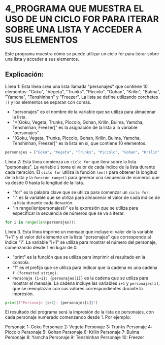 # 4_PROGRAMA QUE MUESTRA EL USO DE UN CICLO FOR PARA ITERAR SOBRE UNA LISTA Y ACCEDER A SUS ELEMENTOS
Este programa muestra cómo se puede utilizar un ciclo for para iterar sobre una lista y acceder a sus elementos.
## Explicación: 
Línea 1: Esta línea crea una lista llamada "personajes" que contiene 10 elementos: "Goku", "Vegeta", "Trunks", "Piccolo", "Gohan", "Krilin", "Bulma", "Yamcha", "Tenshinhan" y "Freezer". La lista se define utilizando corchetes `[]` y los elementos se separan con comas.
- "personajes" es el nombre de la variable que se utiliza para almacenar la lista.
- "=[Goku, Vegeta, Trunks, Piccolo, Gohan, Krilin, Bulma, Yamcha, Tenshinhan, Freezer]" es la asignación de la lista a la variable "personajes".
- "[Goku, Vegeta, Trunks, Piccolo, Gohan, Krilin, Bulma, Yamcha, Tenshinhan, Freezer]" es la lista en sí, que contiene 10 elementos.

```python
personajes = ["Goku", "Vegeta", "Trunks", "Piccolo", "Gohan", "Krilin", "Bulma", "Yamcha", "Tenshinhan", "Freezer"]
```

Línea 2: Esta línea comienza un `ciclo for` que itera sobre la lista "personajes". La variable `i` toma el valor de cada índice de la lista durante cada iteración. El `ciclo for` utiliza la función `len()` para obtener la longitud de la lista y la `función range()` para generar una secuencia de números que va desde 0 hasta la longitud de la lista.
- "for" es la palabra clave que se utiliza para comenzar un `ciclo for`.
- "i" es la variable que se utiliza para almacenar el valor de cada índice de la lista durante cada iteración.
- "in range(len(personajes))" es la expresión que se utiliza para especificar la secuencia de números que se va a iterar.
  
```python
for i in range(len(personajes)):
```

Línea 3. Esta línea imprime un mensaje que incluye el valor de la variable "i+1" y el valor del elemento en la lista "personajes" que corresponde al índice "i". La variable "i+1" se utiliza para mostrar el número del personaje, comenzando desde 1 en lugar de 0.
- "print" es la función que se utiliza para imprimir el resultado en la consola.
- "f" es el prefijo que se utiliza para indicar que la cadena es una cadena `f (formatted string)`.
- `Personaje {i+1}: {personajes[i]}` es la cadena que se utiliza para mostrar el mensaje. La cadena incluye las variables `i+1` y `personajes[i]`, que se reemplazan con sus valores correspondientes durante la impresión.


```python
print(f"Personaje {i+1}: {personajes[i]}")
```

El resultado del programa será la impresión de la lista de personajes, con cada personaje numerado comenzando desde 1. Por ejemplo:

Personaje 1: Goku
Personaje 2: Vegeta
Personaje 3: Trunks
Personaje 4: Piccolo
Personaje 5: Gohan
Personaje 6: Krilin
Personaje 7: Bulma
Personaje 8: Yamcha
Personaje 9: Tenshinhan
Personaje 10: Freezer
